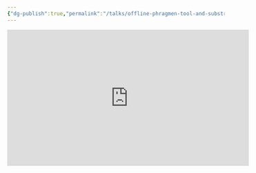 ```yaml
---
{"dg-publish":true,"permalink":"/talks/offline-phragmen-tool-and-substrate-debug-kit-substrate-seminar/","created":"2023-08-28T21:03:03.000+08:00","updated":"2023-08-28T21:03:03.765+08:00"}
---
```




<iframe width="560" height="315" src="https://www.youtube.com/embed/6omrrY11HEg" title="YouTube video player" frameborder="0" allow="accelerometer; autoplay; clipboard-write; encrypted-media; gyroscope; picture-in-picture" allowfullscreen></iframe>
